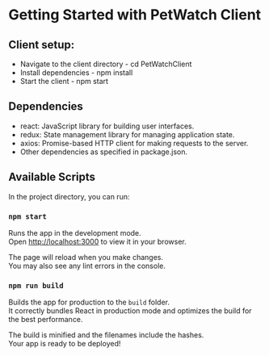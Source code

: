 # Getting Started with PetWatch Client
## Client setup:
- Navigate to the client directory - cd PetWatchClient
- Install dependencies - npm install
- Start the client - npm start

## Dependencies
- react: JavaScript library for building user interfaces.
- redux: State management library for managing application state.
- axios: Promise-based HTTP client for making requests to the server.
- Other dependencies as specified in package.json.

## Available Scripts

In the project directory, you can run:

### `npm start`

Runs the app in the development mode.\
Open [http://localhost:3000](http://localhost:3000) to view it in your browser.

The page will reload when you make changes.\
You may also see any lint errors in the console.

### `npm run build`

Builds the app for production to the `build` folder.\
It correctly bundles React in production mode and optimizes the build for the best performance.

The build is minified and the filenames include the hashes.\
Your app is ready to be deployed!

